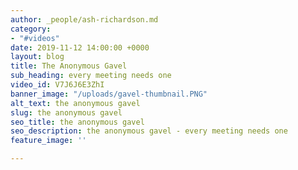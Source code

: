 ```yaml
---
author: _people/ash-richardson.md
category:
- "#videos"
date: 2019-11-12 14:00:00 +0000
layout: blog
title: The Anonymous Gavel
sub_heading: every meeting needs one
video_id: V7J6J6E3ZhI
banner_image: "/uploads/gavel-thumbnail.PNG"
alt_text: the anonymous gavel
slug: the anonymous gavel
seo_title: the anonymous gavel
seo_description: the anonymous gavel - every meeting needs one
feature_image: ''

---
```


